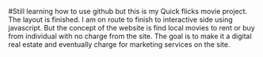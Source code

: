 #Still learning how to use github but this is my Quick flicks movie project. The layout is finished. I am on route to finish to interactive side using javascript. But the concept of the website is find local movies to rent or buy from individual with no charge from the site. The goal is to make it a digital real estate and eventually charge for marketing services on the site.
